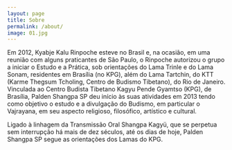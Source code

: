 ```yaml
---
layout: page
title: Sobre
permalink: /about/
image: 01.jpg
---
```


Em 2012, Kyabje Kalu Rinpoche esteve no Brasil e, na ocasião, em uma reunião com alguns praticantes de São Paulo, o Rinpoche autorizou o grupo a iniciar o Estudo e a Prática, sob orientações do Lama Trinle e do Lama Sonam, residentes em Brasília (no KPG), além do Lama Tartchin, do KTT (Karme Thegsum Tcholing, Centro de Budismo Tibetano), do Rio de Janeiro. Vinculada ao Centro Budista Tibetano Kagyu Pende Gyamtso (KPG), de Brasília, Palden Shangpa SP deu início às suas atividades em 2013 tendo como objetivo o estudo e a divulgação do Budismo, em particular o Vajrayana, em seu aspecto religioso, filosófico, artístico e cultural.

Ligado à linhagem da Transmissão Oral Shangpa Kagyü, que se perpetua sem interrupção há mais de dez séculos, até os dias de hoje, Palden Shangpa SP segue as orientações dos Lamas do KPG.
